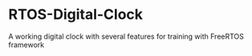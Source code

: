 # RTOS-Digital-Clock
A working digital clock with several features for training with FreeRTOS framework
